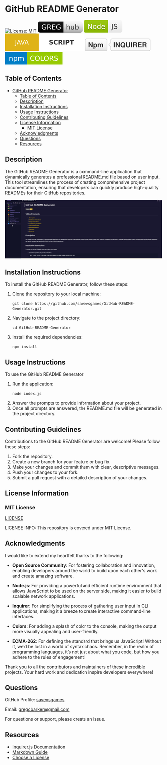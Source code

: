 
# GitHub README Generator

[![License: MIT](https://img.shields.io/badge/License-MIT-yellow.svg)](https://opensource.org/licenses/MIT)
![Badge](additional_badge_1.svg) ![Badge](additional_badge_2.svg) ![Badge](additional_badge_3.svg) ![Badge](additional_badge_4.svg) ![Badge](additional_badge_5.svg) 

## Table of Contents

- [GitHub README Generator](#github-readme-generator)
  - [Table of Contents](#table-of-contents)
  - [Description](#description)
  - [Installation Instructions](#installation-instructions)
  - [Usage Instructions](#usage-instructions)
  - [Contributing Guidelines](#contributing-guidelines)
  - [License Information](#license-information)
    - [MIT License](#mit-license)
  - [Acknowledgments](#acknowledgments)
  - [Questions](#questions)
  - [Resources](#resources)

## Description

The GitHub README Generator is a command-line application that dynamically generates a professional README.md file based on user input. This tool streamlines the process of creating comprehensive project documentation, ensuring that developers can quickly produce high-quality READMEs for their GitHub repositories.

![Readme Generator Screenshot](./assets/images/readme_generator_screenshot.png)

## Installation Instructions

To install the GitHub README Generator, follow these steps:

1. Clone the repository to your local machine:
   ```
   git clone https://github.com/savevsgames/GitHub-README-Generator.git
   ```
2. Navigate to the project directory:
   ```
   cd GitHub-README-Generator
   ```
3. Install the required dependencies:
   ```
   npm install
   ```

## Usage Instructions

To use the GitHub README Generator:

1. Run the application:
   ```
   node index.js
   ```
2. Answer the prompts to provide information about your project.
3. Once all prompts are answered, the README.md file will be generated in the project directory.

## Contributing Guidelines

Contributions to the GitHub README Generator are welcome! Please follow these steps:

1. Fork the repository.
2. Create a new branch for your feature or bug fix.
3. Make your changes and commit them with clear, descriptive messages.
4. Push your changes to your fork.
5. Submit a pull request with a detailed description of your changes.

## License Information

### MIT License

[LICENSE](./LICENSE)
 
LICENSE INFO: This repository is covered under MIT License.

## Acknowledgments

I would like to extend my heartfelt thanks to the following:

- **Open Source Community**: For fostering collaboration and innovation, enabling developers around the world to build upon each other's work and create amazing software.

- **Node.js**: For providing a powerful and efficient runtime environment that allows JavaScript to be used on the server side, making it easier to build scalable network applications.

- **Inquirer**: For simplifying the process of gathering user input in CLI applications, making it a breeze to create interactive command-line interfaces.

- **Colors**: For adding a splash of color to the console, making the output more visually appealing and user-friendly.

- **ECMA-262**: For defining the standard that brings us JavaScript! Without it, we’d be lost in a world of syntax chaos. Remember, in the realm of programming languages, it’s not just about what you code, but how you adhere to the rules of engagement!

Thank you to all the contributors and maintainers of these incredible projects. Your hard work and dedication inspire developers everywhere!

## Questions

GitHub Profile: [savevsgames](https://github.com/savevsgames)

Email: gregcbarker@gmail.com

For questions or support, please create an issue.

## Resources

- [Inquirer.js Documentation](https://github.com/SBoudrias/Inquirer.js#readme)
- [Markdown Guide](https://www.markdownguide.org/)
- [Choose a License](https://choosealicense.com/)

